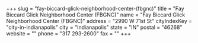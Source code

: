 +++
slug = "fay-biccard-glick-neighborhood-center-(fbgnc)"
title = "Fay Biccard Glick Neighborhood Center (FBGNC)"
name = "Fay Biccard Glick Neighborhood Center (FBGNC)"
address = "2990 W 71st St"
cityIndexKey = "city-in-indianapolis"
city = "Indianapolis"
state = "IN"
postal = "46268"
website = ""
phone = "317 293-2600"
fax = ""
+++
